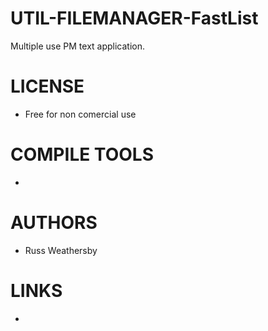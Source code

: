 UTIL-FILEMANAGER-FastList
=========================

 Multiple use PM text application.

LICENSE
===============
- Free for non comercial use

COMPILE TOOLS
===============
* 

AUTHORS
===============
* Russ Weathersby

LINKS
===============
* 
